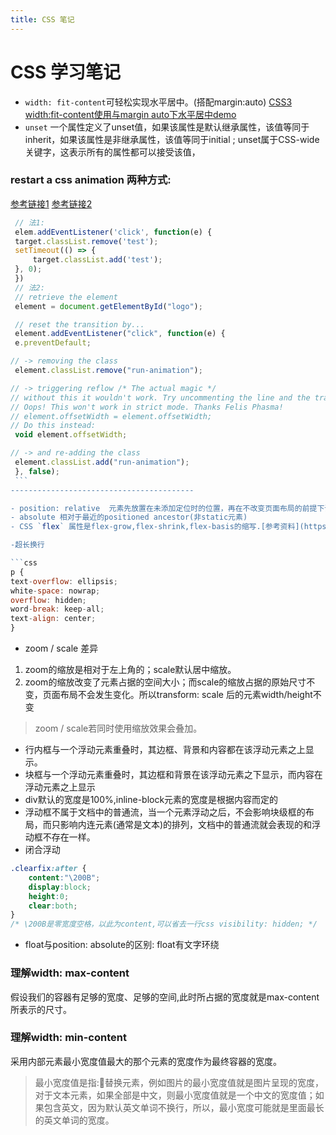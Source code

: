 ```yaml
---
title: CSS 笔记
---
```


# CSS 学习笔记

- `width: fit-content`可轻松实现水平居中。(搭配margin:auto) [CSS3 width:fit-content使用与margin auto下水平居中demo](https://www.zhangxinxu.com/study/201605/width-fit-content.html)
- `unset` 一个属性定义了unset值，如果该属性是默认继承属性，该值等同于inherit，如果该属性是非继承属性，该值等同于initial ; unset属于CSS-wide关键字，这表示所有的属性都可以接受该值，

### restart a css animation 两种方式:
[参考链接1](https://css-tricks.com/restart-css-animation/)
[参考链接2](https://www.reddit.com/r/learnjavascript/comments/782qdx/what_does_void_elementoffsetwidth_do/)

   ```javascript
    // 法1:
    elem.addEventListener('click', function(e) {
    target.classList.remove('test');
    setTimeout(() => {
        target.classList.add('test');
    }, 0);
    })
    // 法2:
    // retrieve the element
    element = document.getElementById("logo");

    // reset the transition by...
    element.addEventListener("click", function(e) {
    e.preventDefault;
  
  // -> removing the class
    element.classList.remove("run-animation");
  
  // -> triggering reflow /* The actual magic */
  // without this it wouldn't work. Try uncommenting the line and the transition won't be retriggered.
  // Oops! This won't work in strict mode. Thanks Felis Phasma!
  // element.offsetWidth = element.offsetWidth;
  // Do this instead:
    void element.offsetWidth;
  
  // -> and re-adding the class
    element.classList.add("run-animation");
    }, false);
    ```
-----------------------------------------

- position: relative  元素先放置在未添加定位时的位置，再在不改变页面布局的前提下调整元素位置（因此会在此元素未添加定位时所在位置留下空白）。position:relative 对 table-*-group, table-row, table-column, table-cell, table-caption 元素无效。
- absolute 相对于最近的positioned ancestor(非static元素)
- CSS `flex` 属性是flex-grow,flex-shrink,flex-basis的缩写.[参考资料](https://zhoon.github.io/css3/2014/08/23/flex.html)

-超长换行

```css
p {
  text-overflow: ellipsis;
  white-space: nowrap;
  overflow: hidden;
  word-break: keep-all;
  text-align: center;
}
```

- zoom / scale 差异
1. zoom的缩放是相对于左上角的；scale默认居中缩放。
2. zoom的缩放改变了元素占据的空间大小；而scale的缩放占据的原始尺寸不变，页面布局不会发生变化。所以transform: scale 后的元素width/height不变

> zoom / scale若同时使用缩放效果会叠加。

- 行内框与一个浮动元素重叠时，其边框、背景和内容都在该浮动元素之上显示。
- 块框与一个浮动元素重叠时，其边框和背景在该浮动元素之下显示，而内容在浮动元素之上显示
- div默认的宽度是100%,inline-block元素的宽度是根据内容而定的
- 浮动框不属于文档中的普通流，当一个元素浮动之后，不会影响块级框的布局，而只影响内连元素(通常是文本)的排列，文档中的普通流就会表现的和浮动框不存在一样。
- 闭合浮动
```css
.clearfix:after {
    content:"\200B";
    display:block;
    height:0;
    clear:both;
}
/* \200B是零宽度空格，以此为content,可以省去一行css visibility: hidden; */
```

- float与position: absolute的区别: float有文字环绕
 
### 理解width: max-content
假设我们的容器有足够的宽度、足够的空间,此时所占据的宽度就是max-content所表示的尺寸。

### 理解width: min-content
采用内部元素最小宽度值最大的那个元素的宽度作为最终容器的宽度。

> 最小宽度值是指:替换元素，例如图片的最小宽度值就是图片呈现的宽度，对于文本元素，如果全部是中文，则最小宽度值就是一个中文的宽度值；如果包含英文，因为默认英文单词不换行，所以，最小宽度可能就是里面最长的英文单词的宽度。
